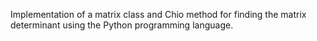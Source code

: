 Implementation of a matrix class and Chio method for finding the matrix determinant using the Python programming language.
